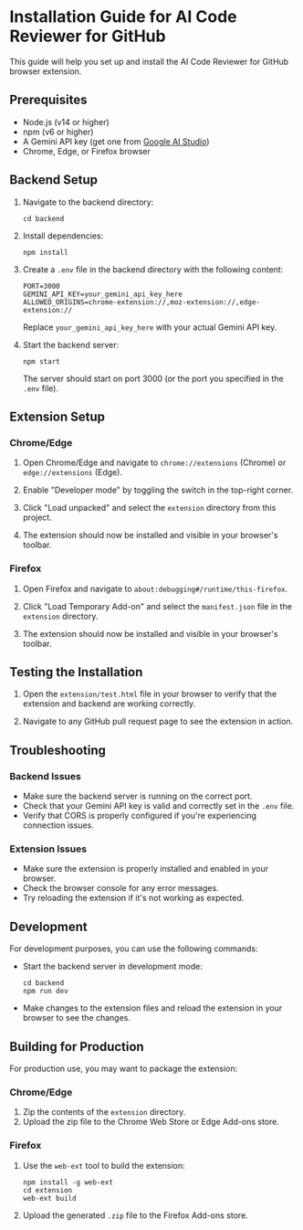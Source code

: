 # Installation Guide for AI Code Reviewer for GitHub

This guide will help you set up and install the AI Code Reviewer for GitHub browser extension.

## Prerequisites

- Node.js (v14 or higher)
- npm (v6 or higher)
- A Gemini API key (get one from [Google AI Studio](https://ai.google.dev/))
- Chrome, Edge, or Firefox browser

## Backend Setup

1. Navigate to the backend directory:
   ```
   cd backend
   ```

2. Install dependencies:
   ```
   npm install
   ```

3. Create a `.env` file in the backend directory with the following content:
   ```
   PORT=3000
   GEMINI_API_KEY=your_gemini_api_key_here
   ALLOWED_ORIGINS=chrome-extension://,moz-extension://,edge-extension://
   ```
   Replace `your_gemini_api_key_here` with your actual Gemini API key.

4. Start the backend server:
   ```
   npm start
   ```
   The server should start on port 3000 (or the port you specified in the `.env` file).

## Extension Setup

### Chrome/Edge

1. Open Chrome/Edge and navigate to `chrome://extensions` (Chrome) or `edge://extensions` (Edge).

2. Enable "Developer mode" by toggling the switch in the top-right corner.

3. Click "Load unpacked" and select the `extension` directory from this project.

4. The extension should now be installed and visible in your browser's toolbar.

### Firefox

1. Open Firefox and navigate to `about:debugging#/runtime/this-firefox`.

2. Click "Load Temporary Add-on" and select the `manifest.json` file in the `extension` directory.

3. The extension should now be installed and visible in your browser's toolbar.

## Testing the Installation

1. Open the `extension/test.html` file in your browser to verify that the extension and backend are working correctly.

2. Navigate to any GitHub pull request page to see the extension in action.

## Troubleshooting

### Backend Issues

- Make sure the backend server is running on the correct port.
- Check that your Gemini API key is valid and correctly set in the `.env` file.
- Verify that CORS is properly configured if you're experiencing connection issues.

### Extension Issues

- Make sure the extension is properly installed and enabled in your browser.
- Check the browser console for any error messages.
- Try reloading the extension if it's not working as expected.

## Development

For development purposes, you can use the following commands:

- Start the backend server in development mode:
  ```
  cd backend
  npm run dev
  ```

- Make changes to the extension files and reload the extension in your browser to see the changes.

## Building for Production

For production use, you may want to package the extension:

### Chrome/Edge

1. Zip the contents of the `extension` directory.
2. Upload the zip file to the Chrome Web Store or Edge Add-ons store.

### Firefox

1. Use the `web-ext` tool to build the extension:
   ```
   npm install -g web-ext
   cd extension
   web-ext build
   ```
2. Upload the generated `.zip` file to the Firefox Add-ons store.

